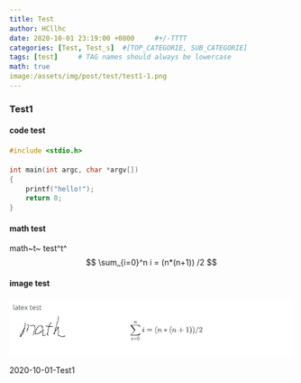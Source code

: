 ```yaml
---
title: Test
author: HCllhc
date: 2020-10-01 23:19:00 +0800		#+/-TTTT
categories: [Test, Test_s]	#[TOP_CATEGORIE, SUB_CATEGORIE]
tags: [test]     # TAG names should always be lowercase
math: true
image:/assets/img/post/test/test1-1.png
---
```


### Test1



#### code test

```c
#include <stdio.h>

int main(int argc, char *argv[])
{
    printf("hello!");
    return 0;
}
```



#### math test

math~t~  test^t^ 
$$
\sum_{i=0}^n i = (n*(n+1)) /2
$$


#### image test

![test1-1](../assets/img/post/test/test1-1.png)





2020-10-01-Test1


